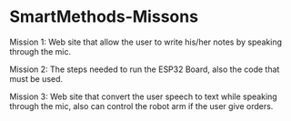 # SmartMethods-Missons
Mission 1: Web site that allow the user to write his/her notes by speaking through the mic.


Mission 2: The steps needed to run the ESP32 Board, also the code that must be used.


Mission 3: Web site that convert the user speech to text while speaking through the mic, also can control the robot arm if the user give orders.
